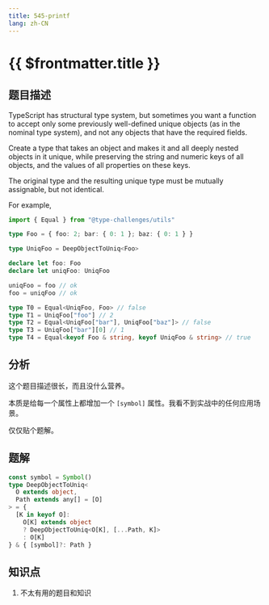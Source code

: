 ```yaml
---
title: 545-printf
lang: zh-CN
---
```


# {{ $frontmatter.title }}

## 题目描述

TypeScript has structural type system, but sometimes you want a function to accept only some previously well-defined unique objects (as in the nominal type system), and not any objects that have the required fields.

Create a type that takes an object and makes it and all deeply nested objects in it unique, while preserving the string and numeric keys of all objects, and the values of all properties on these keys.

The original type and the resulting unique type must be mutually assignable, but not identical. 

For example,

```ts
import { Equal } from "@type-challenges/utils"

type Foo = { foo: 2; bar: { 0: 1 }; baz: { 0: 1 } }

type UniqFoo = DeepObjectToUniq<Foo>

declare let foo: Foo
declare let uniqFoo: UniqFoo

uniqFoo = foo // ok
foo = uniqFoo // ok

type T0 = Equal<UniqFoo, Foo> // false
type T1 = UniqFoo["foo"] // 2
type T2 = Equal<UniqFoo["bar"], UniqFoo["baz"]> // false
type T3 = UniqFoo["bar"][0] // 1
type T4 = Equal<keyof Foo & string, keyof UniqFoo & string> // true
```

## 分析

这个题目描述很长，而且没什么营养。

本质是给每一个属性上都增加一个 `[symbol]` 属性。我看不到实战中的任何应用场景。

仅仅贴个题解。

## 题解

```ts
const symbol = Symbol()
type DeepObjectToUniq<
  O extends object,
  Path extends any[] = [O]
> = {
  [K in keyof O]:
    O[K] extends object
    ? DeepObjectToUniq<O[K], [...Path, K]>
    : O[K]
} & { [symbol]?: Path }
```

## 知识点

1. 不太有用的题目和知识